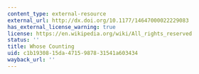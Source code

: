 ```yaml
---
content_type: external-resource
external_url: http://dx.doi.org/10.1177/14647000022229083
has_external_license_warning: true
license: https://en.wikipedia.org/wiki/All_rights_reserved
status: ''
title: Whose Counting
uid: c1b19308-15da-4715-9878-31541a603434
wayback_url: ''
---
```

